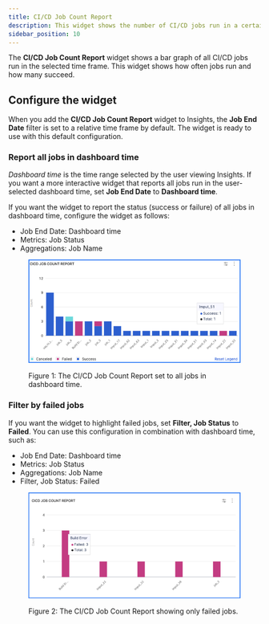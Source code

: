 ```yaml
---
title: CI/CD Job Count Report
description: This widget shows the number of CI/CD jobs run in a certain time frame.
sidebar_position: 10
---
```


The **CI/CD Job Count Report** widget shows a bar graph of all CI/CD jobs run in the selected time frame. This widget shows how often jobs run and how many succeed.

## Configure the widget

When you add the **CI/CD Job Count Report** widget to Insights, the **Job End Date** filter is set to a relative time frame by default. The widget is ready to use with this default configuration.

### Report all jobs in dashboard time

_Dashboard time_ is the time range selected by the user viewing Insights. If you want a more interactive widget that reports all jobs run in the user-selected dashboard time, set **Job End Date** to **Dashboard time**.

If you want the widget to report the status (success or failure) of all jobs in dashboard time, configure the widget as follows:

* Job End Date: Dashboard time
* Metrics: Job Status
* Aggregations: Job Name

<figure>

![](./static/ci-cd-job-count-report.png)

<figcaption>Figure 1: The CI/CD Job Count Report set to all jobs in dashboard time.</figcaption>
</figure>

### Filter by failed jobs

If you want the widget to highlight failed jobs, set **Filter, Job Status** to **Failed**. You can use this configuration in combination with dashboard time, such as:

* Job End Date: Dashboard time
* Metrics: Job Status
* Aggregations: Job Name
* Filter, Job Status: Failed

<figure>

![](./static/ci-cd-job-count-report-failed.png)

<figcaption>Figure 2: The CI/CD Job Count Report showing only failed jobs.</figcaption>
</figure>
